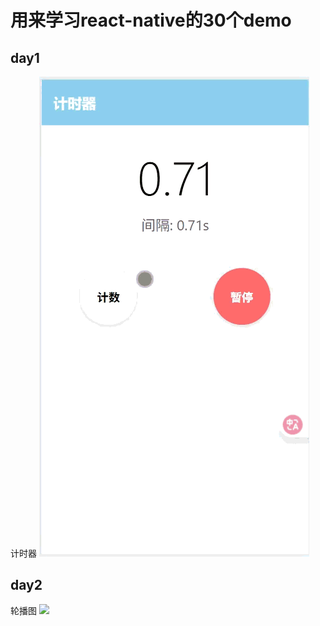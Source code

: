 # 用来学习react-native的30个demo


## day1
计时器
<img src="./gifs/day1.gif">

## day2
轮播图
<img src="./gifs/day2.gif">


